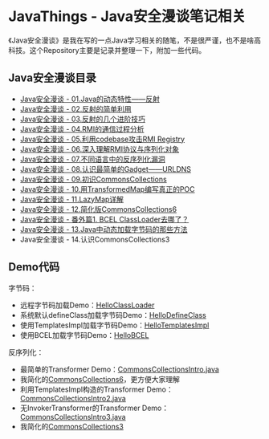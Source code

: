 # JavaThings - Java安全漫谈笔记相关

《Java安全漫谈》是我在写的一点Java学习相关的随笔，不是很严谨，也不是啥高科技。这个Repository主要是记录并整理一下，附加一些代码。

## Java安全漫谈目录

- [Java安全漫谈 - 01.Java的动态特性——反射](https://t.zsxq.com/iyJiAMJ)
- [Java安全漫谈 - 02.反射的简单利用](https://t.zsxq.com/iIa2B2j)
- [Java安全漫谈 - 03.反射的几个进阶技巧](https://t.zsxq.com/MNRbayr)
- [Java安全漫谈 - 04.RMI的通信过程分析](https://t.zsxq.com/FMJiUrV)
- [Java安全漫谈 - 05.利用codebase攻击RMI Registry](https://t.zsxq.com/BuFy3zF)
- [Java安全漫谈 - 06.深入理解RMI协议与序列化对象](https://t.zsxq.com/vZjaiuR)
- [Java安全漫谈 - 07.不同语言中的反序列化漏洞](https://t.zsxq.com/NF2NfQf)
- [Java安全漫谈 - 08.认识最简单的Gadget——URLDNS](https://t.zsxq.com/ieMZBQj)
- [Java安全漫谈 - 09.初识CommonsCollections](https://t.zsxq.com/BmIIAy3)
- [Java安全漫谈 - 10.用TransformedMap编写真正的POC](https://t.zsxq.com/ZNZrJMZ)
- [Java安全漫谈 - 11.LazyMap详解](https://t.zsxq.com/FufUf2B)
- [Java安全漫谈 - 12.简化版CommonsCollections6](https://t.zsxq.com/A2j2beE)
- [Java安全漫谈 - 番外篇1. BCEL ClassLoader去哪了？](https://www.leavesongs.com/PENETRATION/where-is-bcel-classloader.html)
- [Java安全漫谈 - 13.Java中动态加载字节码的那些方法](https://t.zsxq.com/E2VfUVB)
- Java安全漫谈 - 14.认识CommonsCollections3

## Demo代码

字节码：

- 远程字节码加载Demo：[HelloClassLoader](general/src/main/java/com/govuln/bytes/HelloClassLoader.java)
- 系统默认defineClass加载字节码Demo：[HelloDefineClass](general/src/main/java/com/govuln/bytes/HelloDefineClass.java)
- 使用TemplatesImpl加载字节码Demo：[HelloTemplatesImpl](general/src/main/java/com/govuln/bytes/HelloTemplatesImpl.java)
- 使用BCEL加载字节码Demo：[HelloBCEL](general/src/main/java/com/govuln/bytes/HelloBCEL.java)

反序列化：

- 最简单的Transformer Demo：[CommonsCollectionsIntro.java](general/src/main/java/com/govuln/deserialization/CommonsCollectionsIntro.java)
- 我简化的[CommonsCollections6](general/src/main/java/com/govuln/deserialization/CommonsCollections6.java)，更方便大家理解
- 利用TemplatesImpl构造的Transformer Demo：[CommonsCollectionsIntro2.java](general/src/main/java/com/govuln/deserialization/CommonsCollectionsIntro2.java)
- 无InvokerTransformer的Transformer Demo：[CommonsCollectionsIntro3.java](general/src/main/java/com/govuln/deserialization/CommonsCollectionsIntro3.java)
- 我简化的[CommonsCollections3](general/src/main/java/com/govuln/deserialization/CommonsCollections3.java)
